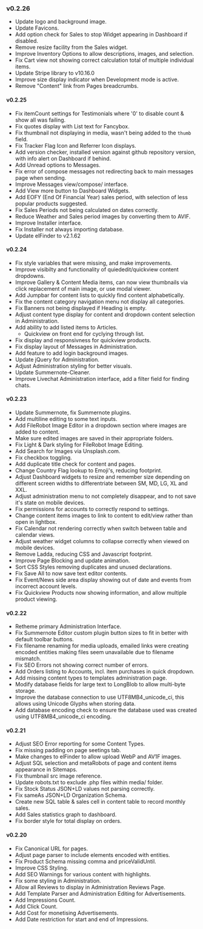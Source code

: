 ### v0.2.26
- Update logo and background image.
- Update Favicons.
- Add option check for Sales to stop Widget appearing in Dashboard if disabled.
- Remove resize facility from the Sales widget.
- Improve Inventory Options to allow descriptions, images, and selection.
- Fix Cart view not showing correct calculation total of multiple individual items.
- Update Stripe library to v10.16.0
- Improve size display indicator when Development mode is active.
- Remove "Content" link from Pages breadcrumbs.

#### v0.2.25
- Fix itemCount settings for Testimonials where '0' to disable count & show all was failing.
- Fix quotes display with List text for Fancybox.
- Fix thumbnail not displaying in media, wasn't being added to the `thumb` field.
- Fix Tracker Flag Icon and Referrer Icon displays.
- Add version checker, installed version against github repository version, with info alert on Dashboard if behind.
- Add Unread options to Messages.
- Fix error of compose messages not redirecting back to main messages page when sending.
- Improve Messages view/compose/ interface.
- Add View more button to Dashboard Widgets.
- Add EOFY (End Of Financial Year) sales period, with selection of less popular products suggested.
- Fix Sales Periods not being calculated on dates correctly.
- Reduce Weather and Sales period images by converting them to AVIF.
- Improve Installer interface.
- Fix Installer not always importing database.
- Update elFinder to v2.1.62

#### v0.2.24
- Fix style variables that were missing, and make improvements.
- Improve visibilty and functionality of quiededit/quickview content dropdowns.
- Improve Gallery & Content Media items, can now view thumbnails via click replacement of main image, or use modal viewer.
- Add Jumpbar for content lists to quickly find content alphabetically.
- Fix the content category navigation menu not display all categories.
- Fix Banners not being displayed if Heading is empty.
- Adjust content type display for content and dropdown content selection in Administration.
- Add ability to add listed items to Articles.
  - Quickview on front end for cyclying through list.
- Fix display and responsivness for quickview products.
- Fix display layout of Messages in Administration.
- Add feature to add login background images.
- Update jQuery for Administration.
- Adjust Administration styling for better visuals.
- Update Summernote-Cleaner.
- Improve Livechat Administration interface, add a filter field for finding chats.

#### v0.2.23
- Update Summernote, fix Summernote plugins.
- Add multiline editing to some text inputs.
- Add FileRobot Image Editor in a dropdown section where images are added to content.
- Make sure edited images are saved in their appropriate folders.
- Fix Light & Dark styling for FileRobot Image Editing.
- Add Search for Images via Unsplash.com.
- Fix checkbox toggling.
- Add duplicate title check for content and pages.
- Change Country Flag lookup to Emoji's, reducing footprint.
- Adjust Dashboard widgets to resize and remember size depending on different screen widths to differentriate between SM, MD, LG, XL and XXL.
- Adjust administration menu to not completely disappear, and to not save it's state on mobile devices.
- Fix permissions for accounts to correctly respond to settings.
- Change content items images to link to content to edit/view rather than open in lightbox.
- Fix Calendar not rendering correctly when switch between table and calendar views.
- Adjust weather widget columns to collapse correctly when viewed on mobile devices.
- Remove Ladda, reducing CSS and Javascript footprint.
- Improve Page Blocking and update animation.
- Sort CSS Styles removing duplicates and unused declarations.
- Fix Save All to now save text editor contents.
- Fix Event/News side area display showing out of date and events from incorrect account levels.
- Fix Quickview Products now showing information, and allow multiple product viewing.

#### v0.2.22
- Retheme primary Administration Interface.
- Fix Summernote Editor custom plugin button sizes to fit in better with default toolbar buttons.
- Fix filename renaming for media uploads, emailed links were creating encoded entities making files seem unavailable due to filename mismatch.
- Fix SEO Errors not showing correct number of errors.
- Add Orders listing to Accounts, incl. item purchases in quick dropdown.
- Add missing content types to templates administration page.
- Modify database fields for large text to LongBlob to allow multi-byte storage.
- Improve the database connection to use UTF8MB4_unicode_ci, this allows using Unicode Glyphs when storing data.
- Add database encoding check to ensure the database used was created using UTF8MB4_unicode_ci encoding.

#### v0.2.21
- Adjust SEO Error reporting for some Content Types.
- Fix missing padding on page seetings tab.
- Make changes to elFinder to allow upload WebP and AV1F images.
- Adjust SQL selection and metaRobots of page and content items appearance in Sitemaps.
- Fix thumbnail src image reference.
- Update robots.txt to exclude .php files within media/ folder.
- Fix Stock Status JSON+LD values not parsing correctly.
- Fix sameAs JSON+LD Organization Schema.
- Create new SQL table & sales cell in content table to record monthly sales.
- Add Sales statistics graph to dashboard.
- Fix border style for total display on orders.

#### v0.2.20
- Fix Canonical URL for pages.
- Adjust page parser to include elements encoded with entities.
- Fix Product Schema missing comma and priceValidUntil.
- Improve CSS Styling.
- Add SEO Warnings for various content with highlights.
- Fix some styling in Administration.
- Allow all Reviews to display in Administration Reviews Page.
- Add Template Parser and Administration Editing for Advertisements.
- Add Impressions Count.
- Add Click Count.
- Add Cost for monetising Advertisements.
- Add Date restriction for start and end of Impressions.
